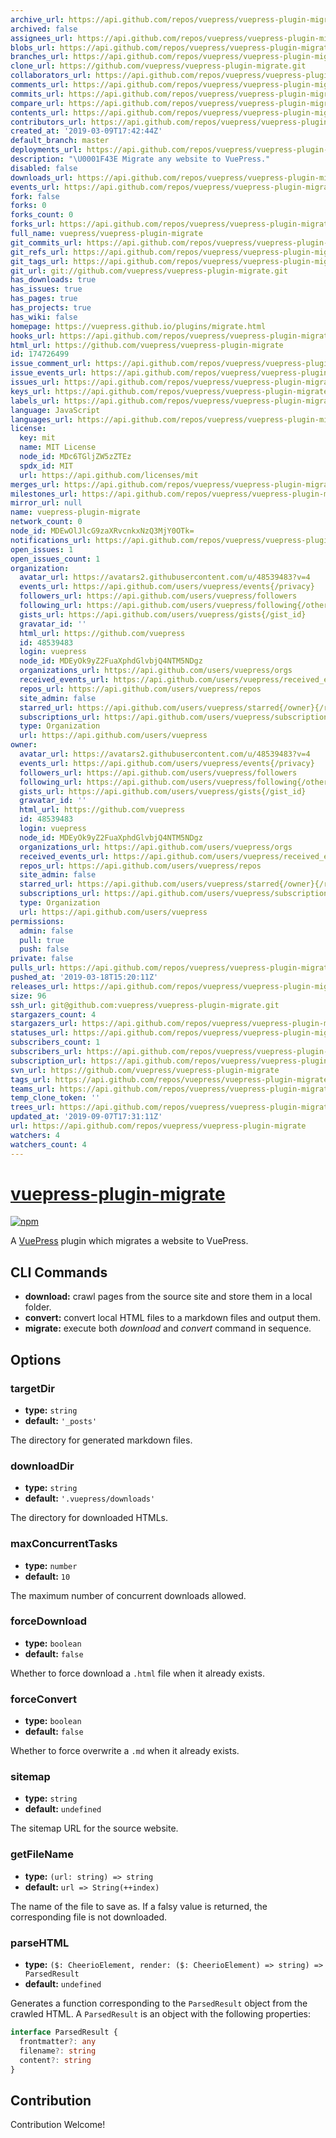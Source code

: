 ```yaml
---
archive_url: https://api.github.com/repos/vuepress/vuepress-plugin-migrate/{archive_format}{/ref}
archived: false
assignees_url: https://api.github.com/repos/vuepress/vuepress-plugin-migrate/assignees{/user}
blobs_url: https://api.github.com/repos/vuepress/vuepress-plugin-migrate/git/blobs{/sha}
branches_url: https://api.github.com/repos/vuepress/vuepress-plugin-migrate/branches{/branch}
clone_url: https://github.com/vuepress/vuepress-plugin-migrate.git
collaborators_url: https://api.github.com/repos/vuepress/vuepress-plugin-migrate/collaborators{/collaborator}
comments_url: https://api.github.com/repos/vuepress/vuepress-plugin-migrate/comments{/number}
commits_url: https://api.github.com/repos/vuepress/vuepress-plugin-migrate/commits{/sha}
compare_url: https://api.github.com/repos/vuepress/vuepress-plugin-migrate/compare/{base}...{head}
contents_url: https://api.github.com/repos/vuepress/vuepress-plugin-migrate/contents/{+path}
contributors_url: https://api.github.com/repos/vuepress/vuepress-plugin-migrate/contributors
created_at: '2019-03-09T17:42:44Z'
default_branch: master
deployments_url: https://api.github.com/repos/vuepress/vuepress-plugin-migrate/deployments
description: "\U0001F43E Migrate any website to VuePress."
disabled: false
downloads_url: https://api.github.com/repos/vuepress/vuepress-plugin-migrate/downloads
events_url: https://api.github.com/repos/vuepress/vuepress-plugin-migrate/events
fork: false
forks: 0
forks_count: 0
forks_url: https://api.github.com/repos/vuepress/vuepress-plugin-migrate/forks
full_name: vuepress/vuepress-plugin-migrate
git_commits_url: https://api.github.com/repos/vuepress/vuepress-plugin-migrate/git/commits{/sha}
git_refs_url: https://api.github.com/repos/vuepress/vuepress-plugin-migrate/git/refs{/sha}
git_tags_url: https://api.github.com/repos/vuepress/vuepress-plugin-migrate/git/tags{/sha}
git_url: git://github.com/vuepress/vuepress-plugin-migrate.git
has_downloads: true
has_issues: true
has_pages: true
has_projects: true
has_wiki: false
homepage: https://vuepress.github.io/plugins/migrate.html
hooks_url: https://api.github.com/repos/vuepress/vuepress-plugin-migrate/hooks
html_url: https://github.com/vuepress/vuepress-plugin-migrate
id: 174726499
issue_comment_url: https://api.github.com/repos/vuepress/vuepress-plugin-migrate/issues/comments{/number}
issue_events_url: https://api.github.com/repos/vuepress/vuepress-plugin-migrate/issues/events{/number}
issues_url: https://api.github.com/repos/vuepress/vuepress-plugin-migrate/issues{/number}
keys_url: https://api.github.com/repos/vuepress/vuepress-plugin-migrate/keys{/key_id}
labels_url: https://api.github.com/repos/vuepress/vuepress-plugin-migrate/labels{/name}
language: JavaScript
languages_url: https://api.github.com/repos/vuepress/vuepress-plugin-migrate/languages
license:
  key: mit
  name: MIT License
  node_id: MDc6TGljZW5zZTEz
  spdx_id: MIT
  url: https://api.github.com/licenses/mit
merges_url: https://api.github.com/repos/vuepress/vuepress-plugin-migrate/merges
milestones_url: https://api.github.com/repos/vuepress/vuepress-plugin-migrate/milestones{/number}
mirror_url: null
name: vuepress-plugin-migrate
network_count: 0
node_id: MDEwOlJlcG9zaXRvcnkxNzQ3MjY0OTk=
notifications_url: https://api.github.com/repos/vuepress/vuepress-plugin-migrate/notifications{?since,all,participating}
open_issues: 1
open_issues_count: 1
organization:
  avatar_url: https://avatars2.githubusercontent.com/u/48539483?v=4
  events_url: https://api.github.com/users/vuepress/events{/privacy}
  followers_url: https://api.github.com/users/vuepress/followers
  following_url: https://api.github.com/users/vuepress/following{/other_user}
  gists_url: https://api.github.com/users/vuepress/gists{/gist_id}
  gravatar_id: ''
  html_url: https://github.com/vuepress
  id: 48539483
  login: vuepress
  node_id: MDEyOk9yZ2FuaXphdGlvbjQ4NTM5NDgz
  organizations_url: https://api.github.com/users/vuepress/orgs
  received_events_url: https://api.github.com/users/vuepress/received_events
  repos_url: https://api.github.com/users/vuepress/repos
  site_admin: false
  starred_url: https://api.github.com/users/vuepress/starred{/owner}{/repo}
  subscriptions_url: https://api.github.com/users/vuepress/subscriptions
  type: Organization
  url: https://api.github.com/users/vuepress
owner:
  avatar_url: https://avatars2.githubusercontent.com/u/48539483?v=4
  events_url: https://api.github.com/users/vuepress/events{/privacy}
  followers_url: https://api.github.com/users/vuepress/followers
  following_url: https://api.github.com/users/vuepress/following{/other_user}
  gists_url: https://api.github.com/users/vuepress/gists{/gist_id}
  gravatar_id: ''
  html_url: https://github.com/vuepress
  id: 48539483
  login: vuepress
  node_id: MDEyOk9yZ2FuaXphdGlvbjQ4NTM5NDgz
  organizations_url: https://api.github.com/users/vuepress/orgs
  received_events_url: https://api.github.com/users/vuepress/received_events
  repos_url: https://api.github.com/users/vuepress/repos
  site_admin: false
  starred_url: https://api.github.com/users/vuepress/starred{/owner}{/repo}
  subscriptions_url: https://api.github.com/users/vuepress/subscriptions
  type: Organization
  url: https://api.github.com/users/vuepress
permissions:
  admin: false
  pull: true
  push: false
private: false
pulls_url: https://api.github.com/repos/vuepress/vuepress-plugin-migrate/pulls{/number}
pushed_at: '2019-03-18T15:20:11Z'
releases_url: https://api.github.com/repos/vuepress/vuepress-plugin-migrate/releases{/id}
size: 96
ssh_url: git@github.com:vuepress/vuepress-plugin-migrate.git
stargazers_count: 4
stargazers_url: https://api.github.com/repos/vuepress/vuepress-plugin-migrate/stargazers
statuses_url: https://api.github.com/repos/vuepress/vuepress-plugin-migrate/statuses/{sha}
subscribers_count: 1
subscribers_url: https://api.github.com/repos/vuepress/vuepress-plugin-migrate/subscribers
subscription_url: https://api.github.com/repos/vuepress/vuepress-plugin-migrate/subscription
svn_url: https://github.com/vuepress/vuepress-plugin-migrate
tags_url: https://api.github.com/repos/vuepress/vuepress-plugin-migrate/tags
teams_url: https://api.github.com/repos/vuepress/vuepress-plugin-migrate/teams
temp_clone_token: ''
trees_url: https://api.github.com/repos/vuepress/vuepress-plugin-migrate/git/trees{/sha}
updated_at: '2019-09-07T17:31:11Z'
url: https://api.github.com/repos/vuepress/vuepress-plugin-migrate
watchers: 4
watchers_count: 4
---
```


# [vuepress-plugin-migrate](https://vuepress.github.io/plugins/migrate.html)

[![npm](https://img.shields.io/npm/v/vuepress-plugin-migrate.svg)](https://www.npmjs.com/package/vuepress-plugin-migrate)

A [VuePress](https://vuepress.vuejs.org/) plugin which migrates a website to VuePress.

## CLI Commands

- **download:** crawl pages from the source site and store them in a local folder.
- **convert:** convert local HTML files to a markdown files and output them.
- **migrate:** execute both _download_ and _convert_ command in sequence.

## Options

### targetDir

- **type:** `string`
- **default:** `'_posts'`

The directory for generated markdown files.

### downloadDir

- **type:** `string`
- **default:** `'.vuepress/downloads'`

The directory for downloaded HTMLs.

### maxConcurrentTasks

- **type:** `number`
- **default:** `10`

The maximum number of concurrent downloads allowed.

### forceDownload

- **type:** `boolean`
- **default:** `false`

Whether to force download a `.html` file when it already exists.

### forceConvert

- **type:** `boolean`
- **default:** `false`

Whether to force overwrite a `.md` when it already exists.

### sitemap

- **type:** `string`
- **default:** `undefined`

The sitemap URL for the source website.

### getFileName

- **type:** `(url: string) => string`
- **default:** `url => String(++index)`

The name of the file to save as. If a falsy value is returned, the corresponding file is not downloaded.

### parseHTML

- **type:** `($: CheerioElement, render: ($: CheerioElement) => string) => ParsedResult`
- **default:** `undefined`

Generates a function corresponding to the `ParsedResult` object from the crawled HTML. A `ParsedResult` is an object with the following properties:

```ts
interface ParsedResult {
  frontmatter?: any
  filename?: string
  content?: string
}
```

## Contribution

Contribution Welcome!
